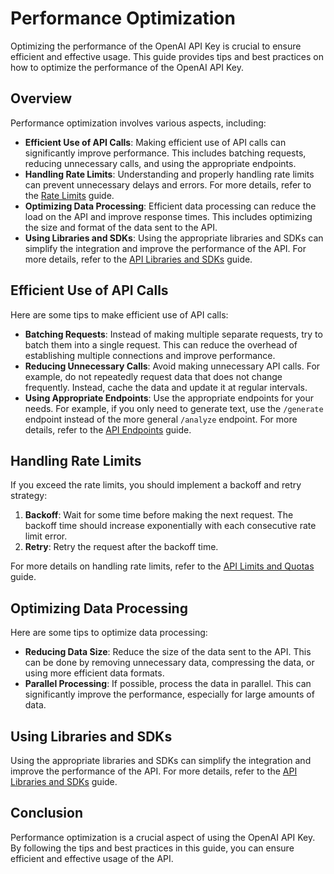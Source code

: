 # Performance Optimization

Optimizing the performance of the OpenAI API Key is crucial to ensure efficient and effective usage. This guide provides tips and best practices on how to optimize the performance of the OpenAI API Key.

## Overview

Performance optimization involves various aspects, including:

- **Efficient Use of API Calls**: Making efficient use of API calls can significantly improve performance. This includes batching requests, reducing unnecessary calls, and using the appropriate endpoints.
- **Handling Rate Limits**: Understanding and properly handling rate limits can prevent unnecessary delays and errors. For more details, refer to the [Rate Limits](RateLimits.md) guide.
- **Optimizing Data Processing**: Efficient data processing can reduce the load on the API and improve response times. This includes optimizing the size and format of the data sent to the API.
- **Using Libraries and SDKs**: Using the appropriate libraries and SDKs can simplify the integration and improve the performance of the API. For more details, refer to the [API Libraries and SDKs](APILibrariesAndSDKs.md) guide.

## Efficient Use of API Calls

Here are some tips to make efficient use of API calls:

- **Batching Requests**: Instead of making multiple separate requests, try to batch them into a single request. This can reduce the overhead of establishing multiple connections and improve performance.
- **Reducing Unnecessary Calls**: Avoid making unnecessary API calls. For example, do not repeatedly request data that does not change frequently. Instead, cache the data and update it at regular intervals.
- **Using Appropriate Endpoints**: Use the appropriate endpoints for your needs. For example, if you only need to generate text, use the `/generate` endpoint instead of the more general `/analyze` endpoint. For more details, refer to the [API Endpoints](APIEndpoints.md) guide.

## Handling Rate Limits

If you exceed the rate limits, you should implement a backoff and retry strategy:

1. **Backoff**: Wait for some time before making the next request. The backoff time should increase exponentially with each consecutive rate limit error.
2. **Retry**: Retry the request after the backoff time.

For more details on handling rate limits, refer to the [API Limits and Quotas](APILimitsAndQuotas.md) guide.

## Optimizing Data Processing

Here are some tips to optimize data processing:

- **Reducing Data Size**: Reduce the size of the data sent to the API. This can be done by removing unnecessary data, compressing the data, or using more efficient data formats.
- **Parallel Processing**: If possible, process the data in parallel. This can significantly improve the performance, especially for large amounts of data.

## Using Libraries and SDKs

Using the appropriate libraries and SDKs can simplify the integration and improve the performance of the API. For more details, refer to the [API Libraries and SDKs](APILibrariesAndSDKs.md) guide.

## Conclusion

Performance optimization is a crucial aspect of using the OpenAI API Key. By following the tips and best practices in this guide, you can ensure efficient and effective usage of the API.
